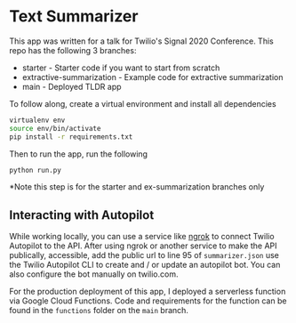# Text Summarizer

This app was written for a talk for Twilio's Signal 2020 Conference. This repo has the following 3 branches:
* starter - Starter code if you want to start from scratch
* extractive-summarization - Example code for extractive summarization
* main - Deployed TLDR app

To follow along, create a virtual environment and install all dependencies

```bash
virtualenv env
source env/bin/activate
pip install -r requirements.txt
```

Then to run the app, run the following
```python
python run.py
```
*Note this step is for the starter and ex-summarization branches only

## Interacting with Autopilot
While working locally, you can use a service like [ngrok](https://ngrok.com) to connect Twilio Autopilot to the API. After using ngrok or another service to make the API publically, accessible, add the public url to line 95 of `summarizer.json` use the Twilio Autopilot CLI to create and / or update an autopilot bot. You can also configure the bot manually on twilio.com. 

For the production deployment of this app, I deployed a serverless function via Google Cloud Functions. Code and requirements for the function can be found in the `functions` folder on the `main` branch. 
